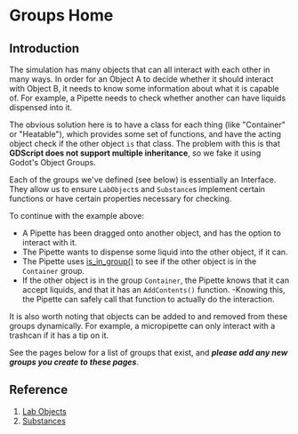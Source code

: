 # Groups Home

## Introduction

The simulation has many objects that can all interact with each other in many ways. In order for an Object A to decide whether it should interact with Object B, it needs to know some information about what it is capable of. For example, a Pipette needs to check whether another can have liquids dispensed into it.

The obvious solution here is to have a class for each thing (like "Container" or "Heatable"), which provides some set of functions, and have the acting object check if the other object `is` that class. The problem with this is that **GDScript does not support multiple inheritance**, so we fake it using Godot's Object Groups.

Each of the groups we've defined (see below) is essentially an Interface. They allow us to ensure `LabObject`s and `Substance`s implement certain functions or have certain properties necessary for checking.

To continue with the example above:
- A Pipette has been dragged onto another object, and has the option to interact with it.
- The Pipette wants to dispense some liquid into the other object, if it can.
- The Pipette uses [is_in_group()](https://docs.godotengine.org/en/3.5/classes/class_node.html#class-node-method-is-in-group) to see if the other object is in the `Container` group.
- If the other object is in the group `Container`, the Pipette knows that it can accept liquids, and that it has an `AddContents()` function.
-Knowing this, the Pipette can safely call that function to actually do the interaction.

It is also worth noting that objects can be added to and removed from these groups dynamically. For example, a micropipette can only interact with a trashcan if it has a tip on it.

See the pages below for a list of groups that exist, and ***please add any new groups you create to these pages***.

## Reference
1. [Lab Objects](/docs/reference/groups/labobject)
2. [Substances](/substance)